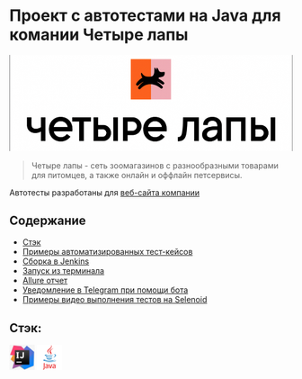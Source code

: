 # Проект с автотестами на Java для комании Четыре лапы
![Company Logo](src/test/resources/4lapyLogo.png)

>Четыре лапы - сеть зоомагазинов с разнообразными товарами для питомцев, а также онлайн и оффлайн петсервисы. 
 
Автотесты разработаны для [веб-сайта компании](https://4lapy.ru/) 

## Содержание

- [Стэк]()
- [Примеры автоматизированных тест-кейсов]()
- [Сборка в Jenkins]()
- [Запуск из терминала]()
- [Allure отчет]()
- [Уведомление в Telegram при помощи бота]()
- [Примеры видео выполнения тестов на Selenoid]()


## Стэк:

[<img src="src/test/resources/ideaLog.png" height="45"/>](https://www.jetbrains.com/idea/)
[<img src="src/test/resources/javaLogo.png" height="45"/>](https://www.java.com/ru/)